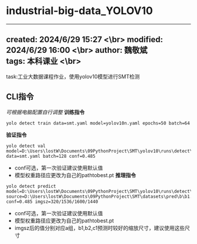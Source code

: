# industrial-big-data_YOLOV10

---
created: 2024/6/29 15:27 <\br>
modified: 2024/6/29 16:00 <\br>
author: 魏敬斌 <br>
tags: 本科课业 <\br>
---

task:工业大数据课程作业，使用yolov10模型进行SMT检测

## CLI指令
*可根据电脑配置自行调整*
**训练指令**
```bash
yolo detect train data=smt.yaml model=yolov10n.yaml epochs=50 batch=64 imgsz=320 device=0
```
**验证指令**
```
yolo detect val model=D:\Users\lostW\Documents\09PythonProject\SMT\yolov10\runs\detect\train14\weights\best.pt data=smt.yaml batch=128 conf=0.485
```
- conf可选，第一次验证建议使用默认值
- 模型权重路径应更改为自己的pathtobest.pt
**推理指令**
```
yolo detect predict model=D:\Users\lostW\Documents\09PythonProject\SMT\yolov10\runs\detect\train14\weights\best.pt source=D:\Users\lostW\Documents\09PythonProject\SMT\datasets\pred\b\b1.jpg conf=0.485 imgsz=320/1536/1600/1440
```
- conf可选，第一次验证建议使用默认值
- 模型权重路径应更改为自己的pathtobest.pt
- imgsz后的值分别对应a组，b1,b2,c1预测时较好的缩放尺寸，建议使用这些尺寸
